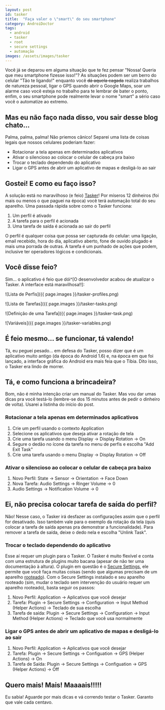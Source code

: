 ```yaml
---
layout: post
id: tasker
title:  "Faça valer o \"smart\" do seu smartphone"
category: AndroiDoctor
tags:
  - android
  - tasker
  - root
  - secure settings
  - automação
images: /assets/images/tasker
---
```



Você já se deparou em alguma situação que te fez pensar "Nossa! Queria que meu smartphone fizesse
isso!"? As situações podem ser um berro do celular "Tão te ligando!" enquanto você ~~dá aquela
cagada~~ realiza trabalhos de natureza pessoal, ligar o GPS quando abrir o Google Maps, soar um
alarme caso vocẽ esteja no trabalho para te lembrar de bater o ponto, enfim, o seu smartphone pode
realmente levar o nome "smart" a sério caso vocẽ o automatize ao extremo.


## Mas eu não faço nada disso, vou sair desse blog chato...

Palma, palma, palma! Não priemos cânico! Separei uma lista de coisas legais que nossos celulares
poderiam fazer:

* Rotacionar a tela apenas em determinados aplicativos
* Ativar o silencioso ao colocar o celular de cabeça pra baixo
* Trocar o teclado dependendo do aplicativo
* Ligar o GPS antes de abrir um aplicativo de mapas e desligá-lo ao sair

## Gostei! E como eu faço isso?

A solução está no maravilhoso (e feio) [Tasker][]! Por míseros 12 dinheiros (foi mais ou menos o que
paguei na época) você terá automação total do seu aparelho. Uma passada rápida sobre como o Tasker
funciona:

1. Um perfil é ativado
1. A tarefa para o perfil é acionada
1. Uma tarefa de saída é acionada ao sair do perfil

O perfil é qualquer coisa que possa ser capturada do celular: uma ligação, email recebido, hora do
dia, aplicativo aberto, fone de ouvido plugado e mais uma porrada de outras. A tarefa é um punhado
de ações que podem, inclusive ter operadores lógicos e condicionais.

## Você disse feio?

Sim... o aplicativo é feio que dói^[O desenvolvedor acabou de atualizar o Tasker. A interface está
maravilhosa!!]:

![Lista de Perfis]({{ page.images }}/tasker-profiles.png)
  
![Lista de Tarefas]({{ page.images }}/tasker-tasks.png)
  
![Definição de uma Tarefa]({{ page.images }}/tasker-task.png)
  
![Variáveis]({{ page.images }}/tasker-variables.png)

## É feio mesmo... se funcionar, tá valendo!

Tá, eu peguei pesado... em defesa do Tasker, posso dizer que é um aplicativo muito antigo (da época
do Android 1.6) e, na época em que foi lançado, a interface gráfica do Android era mais feia que o
Tibia. Dito isso, o Tasker era lindo de morrer.

## Tá, e como funciona a brincadeira?

Bom, não é minha intenção criar um manual do Tasker. Mas vou dar umas dicas pra você testá-lo (lembre-se dos 15 minutos antes de pedir o dinheiro de volta). Usarei a listinha do início do post.

### Rotacionar a tela apenas em determinados aplicativos

1. Crie um perfil usando o contexto Application
1. Selecione os aplicativos que deseja ativar a rotação de tela
1. Crie uma tarefa usando o menu Display -&gt; Display Rotation -&gt; On
1. Segure o dedão no ícone da tarefa no menu de perfis e escolha "Add Exit Task"
1. Crie uma tarefa usando o menu Display -&gt; Display Rotation -&gt; Off

### Ativar o silencioso ao colocar o celular de cabeça pra baixo

1. Novo Perfil: State -&gt; Sensor -&gt; Orientation -&gt; Face Down
1. Nova Tarefa: Audio Settings -&gt; Ringer Volume -&gt; 0
1. Audio Settings -&gt; Notification Volume -&gt; 0

## Ei, não precisa colocar tarefa de saída do perfil?

Não! Nesse caso, o Tasker irá desfazer as configurações assim que o perfil for desativado. Isso
também vale para o exemplo da rotação da tela (quis colocar a tarefa de saída apenas pra demonstrar
a funcionalidade). Para remover a tarefa de saída, deixe o dedo nela e escolha "Unlink Task".

### Trocar o teclado dependendo do aplicativo

Esse aí requer um plugin para o Tasker. O Tasker é muito flexível e conta com uma estrutura de
plugins muito bacana (apesar de não ter uma documentação à altura). O plugin em questão é o
[Secure Settings][secure_settings], ele permite que você faça muitas coisas (sendo que algumas
precisam de um aparelho [rooteado][post-root]). Com o Secure Settings instalado e seu aparelho
rooteado (sim, mudar o teclado sem intervenção do usuário requer um aparelho rooteado), basta seguir
os passos:

1. Novo Perfil: Application -&gt; Aplicativos que você desejar
1. Tarefa: Plugin -&gt; Secure Settings -&gt; Configuration -&gt; Input Method (Helper Actions) -&gt;
   Teclado de sua escolha
1. Tarefa de saída: Plugin -&gt; Secure Settings -&gt; Configuration -&gt; Input Method (Helper
   Actions) -&gt; Teclado que você usa normalmente

### Ligar o GPS antes de abrir um aplicativo de mapas e desligá-lo ao sair

1. Novo Perfil: Application -&gt; Aplicativos que você desejar
1. Tarefa: Plugin -&gt; Secure Settings -&gt; Configuation -&gt; GPS (Helper Actions) -&gt; On
1. Tarefa de Saída: Plugin -&gt; Secure Settings -&gt; Configuation -&gt; GPS (Helper Actions) -&gt;
   Off

## Quero mais! Mais! Maaaais!!!!!

Eu sabia! Aguarde por mais dicas e vá correndo testar o Tasker. Garanto que vale cada centavo.

[tasker]: <{% play_store net.dinglisch.android.taskerm %}>
[secure_settings]: <{% play_store com.intangibleobject.securesettings.plugin %}>
[post-root]: <{% post root %}>
